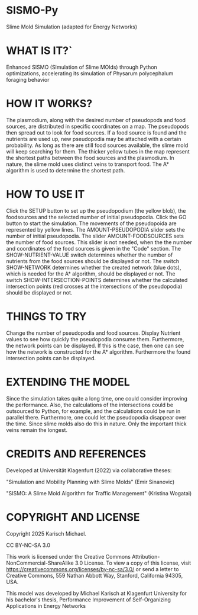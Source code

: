 # SISMO-Py
Slime Mold Simulation (adapted for Energy Networks)
# WHAT IS IT?`
Enhanced SISMO (SImulation of Slime MOlds) through Python optimizations, accelerating its simulation of Physarum polycephalum foraging behavior
# HOW IT WORKS?
The plasmodium, along with the desired number of pseudopods and food sources, are distributed in specific coordinates on a map. The pseudopods then spread out to look for food sources. If a food source is found and the nutrients are used up, new pseudopodia may be attached with a certain probability. As long as there are still food sources available, the slime mold will keep searching for them. The thicker yellow tubes in the map represent the shortest paths between the food sources and the plasmodium. In nature, the slime mold uses distinct veins to transport food. The A* algorithm is used to determine the shortest path.

# HOW TO USE IT
Click the SETUP button to set up the pseudopodium (the yellow blob), the foodsources and the selected number of initial pseudopodia. Click the GO button to start the simulation. The movements of the pseudopoida are represented by yellow lines. The AMOUNT-PSEUDOPODIA slider sets the number of initial pseudopodia. The slider AMOUNT-FOODSOURCES sets the number of food sources. This slider is not needed, when the the number and coordinates of the food sources is given in the "Code" section. The SHOW-NUTRIENT-VALUE switch determines whether the number of nutrients from the food sources should be displayed or not. The switch SHOW-NETWORK determines whether the created network (blue dots), which is needed for the A* algorithm, should be displayed or not. The switch SHOW-INTERSECTION-POINTS determines whether the calculated intersection points (red crosses at the intersections of the pseudopodia) should be displayed or not.

# THINGS TO TRY

Change the number of pseudopodia and food sources. Display Nutrient values to see how quickly the pseudopodia consume them. Furthermore, the network points can be displayed. If this is the case, then one can see how the network is constructed for the A* algorithm. Furthermore the found intersection points can be displayed.

# EXTENDING THE MODEL

Since the simulation takes quite a long time, one could consider improving the performance. Also, the calculations of the intersections could be outsourced to Python, for example, and the calculations could be run in parallel there. Furthermore, one could let the pseudopodia disappear over the time. Since slime molds also do this in nature. Only the important thick veins remain the longest.

# CREDITS AND REFERENCES

Developed at Universität Klagenfurt (2022) via collaborative theses:

"Simulation and Mobility Planning with Slime Molds" (Emir Sinanovic)

"SISMO: A Slime Mold Algorithm for Traffic Management" (Kristina Wogatai)

# COPYRIGHT AND LICENSE
Copyright 2025 Karisch Michael.

CC BY-NC-SA 3.0

This work is licensed under the Creative Commons Attribution-NonCommercial-ShareAlike 3.0 License. To view a copy of this license, visit https://creativecommons.org/licenses/by-nc-sa/3.0/ or send a letter to Creative Commons, 559 Nathan Abbott Way, Stanford, California 94305, USA.

This model was developed by Michael Karisch at Klagenfurt University for his bachelor's thesis, Performance Improvement of Self-Organizing Applications in Energy Networks

